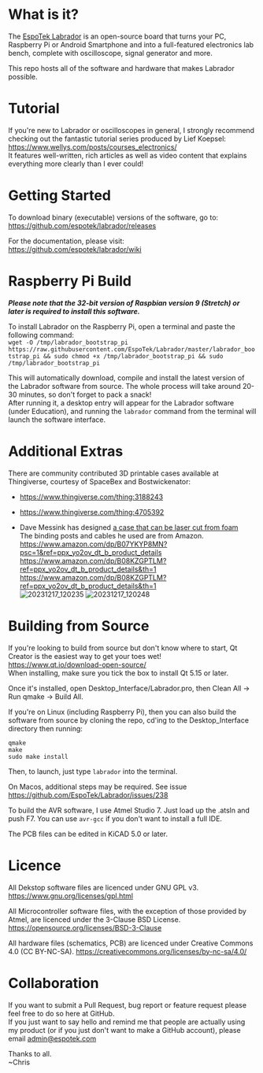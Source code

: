 # What is it?
The [EspoTek Labrador](http://espotek.com/labrador) is an open-source board that turns your PC, Raspberry Pi or Android Smartphone and into a full-featured electronics lab bench, complete with oscilloscope, signal generator and more.

This repo hosts all of the software and hardware that makes Labrador possible.

# Tutorial
If you're new to Labrador or oscilloscopes in general, I strongly recommend checking out the fantastic tutorial series produced by Lief Koepsel:   
https://www.wellys.com/posts/courses_electronics/  
It features well-written, rich articles as well as video content that explains everything more clearly than I ever could!  

# Getting Started
To download binary (executable) versions of the software, go to:  
https://github.com/espotek/labrador/releases

For the documentation, please visit:  
https://github.com/espotek/labrador/wiki 

# Raspberry Pi Build
***Please note that the 32-bit version of Raspbian version 9 (Stretch) or later is required to install this software.***

To install Labrador on the Raspberry Pi, open a terminal and paste the following command:  
`wget -O /tmp/labrador_bootstrap_pi https://raw.githubusercontent.com/EspoTek/Labrador/master/labrador_bootstrap_pi && sudo chmod +x /tmp/labrador_bootstrap_pi && sudo /tmp/labrador_bootstrap_pi`

This will automatically download, compile and install the latest version of the Labrador software from source.  The whole process will take around 20-30 minutes, so don't forget to pack a snack!  
After running it, a desktop entry will appear for the Labrador software (under Education), and running the `labrador` command from the terminal will launch the software interface.

# Additional Extras
There are community contributed 3D printable cases available at Thingiverse, courtesy of SpaceBex and Bostwickenator:
* https://www.thingiverse.com/thing:3188243
* https://www.thingiverse.com/thing:4705392

* Dave Messink has designed [a case that can be laser cut from foam](https://github.com/EspoTek/Labrador/files/13813693/Re__Labrador_Case.1.zip)  
The binding posts and cables he used are from Amazon.  
https://www.amazon.com/dp/B07YKYP8MN?psc=1&ref=ppx_yo2ov_dt_b_product_details  
https://www.amazon.com/dp/B08KZGPTLM?ref=ppx_yo2ov_dt_b_product_details&th=1  
https://www.amazon.com/dp/B08KZGPTLM?ref=ppx_yo2ov_dt_b_product_details&th=1  
![20231217_120235](https://github.com/EspoTek/Labrador/assets/22040436/7245c645-ce89-41ae-a505-a47f29ab8875)
![20231217_120248](https://github.com/EspoTek/Labrador/assets/22040436/7ac3882c-1c8f-4fad-9f9a-03112eef8ff8)

# Building from Source
If you're looking to build from source but don't know where to start, Qt Creator is the easiest way to get your toes wet!  
https://www.qt.io/download-open-source/  
When installing, make sure you tick the box to install Qt 5.15 or later.

Once it's installed, open Desktop_Interface/Labrador.pro, then Clean All -> Run qmake -> Build All.

If you're on Linux (including Raspberry Pi), then you can also build the software from source by cloning the repo, cd'ing to the Desktop_Interface directory then running:  
```
qmake
make
sudo make install
```
Then, to launch, just type `labrador` into the terminal.

On Macos, additional steps may be required.  See issue https://github.com/EspoTek/Labrador/issues/238

To build the AVR software, I use Atmel Studio 7.  Just load up the .atsln and push F7.  You can use `avr-gcc` if you don't want to install a full IDE.

The PCB files can be edited in KiCAD 5.0 or later.

# Licence
All Dekstop software files are licenced under GNU GPL v3.  https://www.gnu.org/licenses/gpl.html

All Microcontroller software files, with the exception of those provided by Atmel, are licenced under the 3-Clause BSD License.  https://opensource.org/licenses/BSD-3-Clause

All hardware files (schematics, PCB) are licenced under Creative Commons 4.0 (CC BY-NC-SA).  https://creativecommons.org/licenses/by-nc-sa/4.0/

# Collaboration
If you want to submit a Pull Request, bug report or feature request please feel free to do so here at GitHub.  
If you just want to say hello and remind me that people are actually using my product (or if you just don't want to make a GitHub account), please email admin@espotek.com

Thanks to all.  
~Chris
